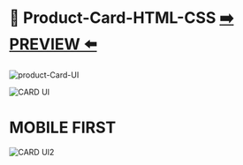 # 🔮 Product-Card-HTML-CSS [:arrow_right: PREVIEW :arrow_left:](https://erik161.github.io/Product-Card-HTML-CSS/)


![product-Card-UI](https://user-images.githubusercontent.com/26189854/159131873-5eb67549-54d0-407b-8774-2cc6d6ea2be5.jpg)


![CARD UI](https://user-images.githubusercontent.com/26189854/159293649-8824ffa0-af82-4633-999e-5599b6ae548b.gif)


# MOBILE FIRST 
![CARD UI2](https://user-images.githubusercontent.com/26189854/159293734-0089199c-cce0-4797-a587-37a91be2d8e7.gif)










